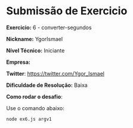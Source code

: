 # Submissão de Exercicio

**Exercicio:** 6 - converter-segundos

**Nickname:** YgorIsmael

**Nível Técnico:** Iniciante

**Empresa:** 

**Twitter**: https://twitter.com/Ygor_Ismael

**Dificuldade de Resolução:** Baixa

**Como rodar o desafio**:

Use o comando abaixo:

```bash
node ex6.js argv1
```